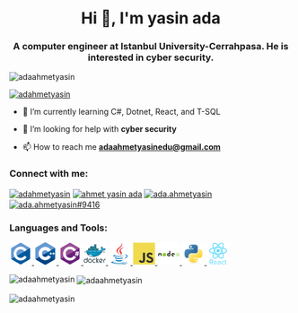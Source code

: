 <h1 align="center">Hi 👋, I'm yasin ada</h1>
<h3 align="center">A computer engineer at Istanbul University-Cerrahpasa. He is interested in cyber security.</h3>

<p align="left"> <img src="https://komarev.com/ghpvc/?username=adaahmetyasin&label=Profile%20views&color=0e75b6&style=flat" alt="adaahmetyasin" /> </p>

<p align="left"> <a href="https://twitter.com/adahmetyasin" target="blank"><img src="https://img.shields.io/twitter/follow/adahmetyasin?logo=twitter&style=for-the-badge" alt="adahmetyasin" /></a> </p>



- 🌱 I’m currently learning C#, Dotnet, React, and T-SQL

- 🤝 I’m looking for help with **cyber security**

- 📫 How to reach me **adaahmetyasinedu@gmail.com**

<h3 align="left">Connect with me:</h3>
<p align="left">
<a href="https://twitter.com/adahmetyasin" target="blank"><img align="center" src="https://raw.githubusercontent.com/rahuldkjain/github-profile-readme-generator/master/src/images/icons/Social/twitter.svg" alt="adahmetyasin" height="30" width="40" /></a>
<a href="https://linkedin.com/in/ahmet yasin ada" target="blank"><img align="center" src="https://raw.githubusercontent.com/rahuldkjain/github-profile-readme-generator/master/src/images/icons/Social/linked-in-alt.svg" alt="ahmet yasin ada" height="30" width="40" /></a>
<a href="https://instagram.com/ada.ahmetyasin" target="blank"><img align="center" src="https://raw.githubusercontent.com/rahuldkjain/github-profile-readme-generator/master/src/images/icons/Social/instagram.svg" alt="ada.ahmetyasin" height="30" width="40" /></a>
<a href="https://discord.gg/ada.ahmetyasin#9416" target="blank"><img align="center" src="https://raw.githubusercontent.com/rahuldkjain/github-profile-readme-generator/master/src/images/icons/Social/discord.svg" alt="ada.ahmetyasin#9416" height="30" width="40" /></a>
</p>

<h3 align="left">Languages and Tools:</h3>
<p align="left"> <a href="https://www.cprogramming.com/" target="_blank" rel="noreferrer"> <img src="https://raw.githubusercontent.com/devicons/devicon/master/icons/c/c-original.svg" alt="c" width="40" height="40"/> </a> <a href="https://www.w3schools.com/cpp/" target="_blank" rel="noreferrer"> <img src="https://raw.githubusercontent.com/devicons/devicon/master/icons/cplusplus/cplusplus-original.svg" alt="cplusplus" width="40" height="40"/> </a> <a href="https://www.w3schools.com/cs/" target="_blank" rel="noreferrer"> <img src="https://raw.githubusercontent.com/devicons/devicon/master/icons/csharp/csharp-original.svg" alt="csharp" width="40" height="40"/> </a> <a href="https://www.docker.com/" target="_blank" rel="noreferrer"> <img src="https://raw.githubusercontent.com/devicons/devicon/master/icons/docker/docker-original-wordmark.svg" alt="docker" width="40" height="40"/> </a> <a href="https://www.java.com" target="_blank" rel="noreferrer"> <img src="https://raw.githubusercontent.com/devicons/devicon/master/icons/java/java-original.svg" alt="java" width="40" height="40"/> </a> <a href="https://developer.mozilla.org/en-US/docs/Web/JavaScript" target="_blank" rel="noreferrer"> <img src="https://raw.githubusercontent.com/devicons/devicon/master/icons/javascript/javascript-original.svg" alt="javascript" width="40" height="40"/> </a>  <a href="https://nodejs.org" target="_blank" rel="noreferrer"> <img src="https://raw.githubusercontent.com/devicons/devicon/master/icons/nodejs/nodejs-original-wordmark.svg" alt="nodejs" width="40" height="40"/> </a> <a href="https://www.python.org" target="_blank" rel="noreferrer"> <img src="https://raw.githubusercontent.com/devicons/devicon/master/icons/python/python-original.svg" alt="python" width="40" height="40"/> </a> <a href="https://reactjs.org/" target="_blank" rel="noreferrer"> <img src="https://raw.githubusercontent.com/devicons/devicon/master/icons/react/react-original-wordmark.svg" alt="react" width="40" height="40"/> </a> </p>

<p><img align="left" src="https://github-readme-stats.vercel.app/api/top-langs?username=adaahmetyasin&show_icons=true&locale=en&layout=compact" alt="adaahmetyasin" /></p>

<p>&nbsp;<img align="center" src="https://github-readme-stats.vercel.app/api?username=adaahmetyasin&show_icons=true&locale=en" alt="adaahmetyasin" /></p>

<p><img align="center" src="https://github-readme-streak-stats.herokuapp.com/?user=adaahmetyasin&" alt="adaahmetyasin" /></p>
